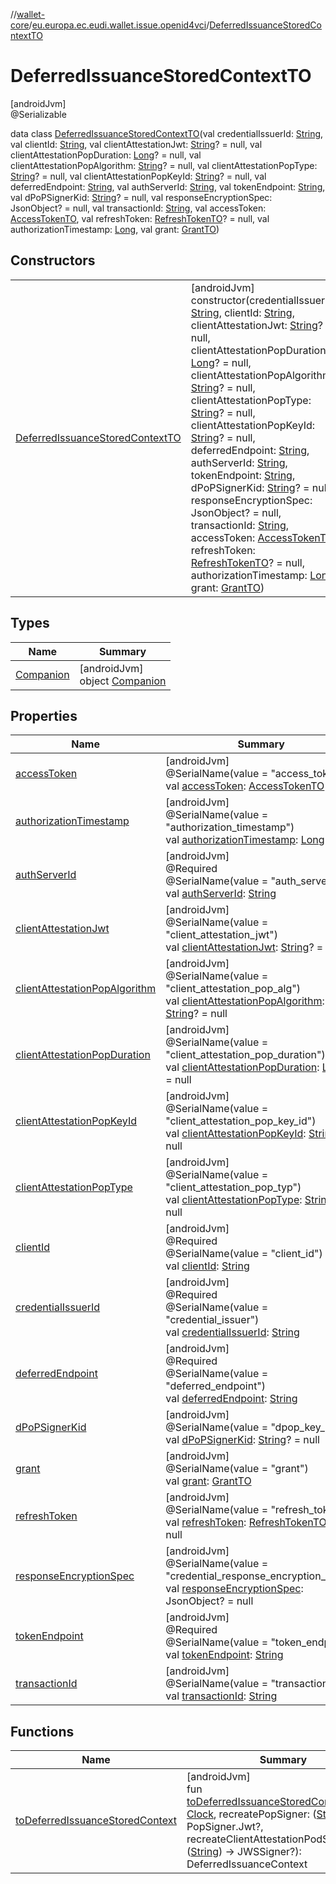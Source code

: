 //[wallet-core](../../../index.md)/[eu.europa.ec.eudi.wallet.issue.openid4vci](../index.md)/[DeferredIssuanceStoredContextTO](index.md)

# DeferredIssuanceStoredContextTO

[androidJvm]\
@Serializable

data class [DeferredIssuanceStoredContextTO](index.md)(val
credentialIssuerId: [String](https://kotlinlang.org/api/latest/jvm/stdlib/kotlin/-string/index.html),
val clientId: [String](https://kotlinlang.org/api/latest/jvm/stdlib/kotlin/-string/index.html), val
clientAttestationJwt: [String](https://kotlinlang.org/api/latest/jvm/stdlib/kotlin/-string/index.html)? =
null, val
clientAttestationPopDuration: [Long](https://kotlinlang.org/api/latest/jvm/stdlib/kotlin/-long/index.html)? =
null, val
clientAttestationPopAlgorithm: [String](https://kotlinlang.org/api/latest/jvm/stdlib/kotlin/-string/index.html)? =
null, val
clientAttestationPopType: [String](https://kotlinlang.org/api/latest/jvm/stdlib/kotlin/-string/index.html)? =
null, val
clientAttestationPopKeyId: [String](https://kotlinlang.org/api/latest/jvm/stdlib/kotlin/-string/index.html)? =
null, val
deferredEndpoint: [String](https://kotlinlang.org/api/latest/jvm/stdlib/kotlin/-string/index.html),
val authServerId: [String](https://kotlinlang.org/api/latest/jvm/stdlib/kotlin/-string/index.html),
val tokenEndpoint: [String](https://kotlinlang.org/api/latest/jvm/stdlib/kotlin/-string/index.html),
val
dPoPSignerKid: [String](https://kotlinlang.org/api/latest/jvm/stdlib/kotlin/-string/index.html)? =
null, val responseEncryptionSpec: JsonObject? = null, val
transactionId: [String](https://kotlinlang.org/api/latest/jvm/stdlib/kotlin/-string/index.html), val
accessToken: [AccessTokenTO](../-access-token-t-o/index.md), val
refreshToken: [RefreshTokenTO](../-refresh-token-t-o/index.md)? = null, val
authorizationTimestamp: [Long](https://kotlinlang.org/api/latest/jvm/stdlib/kotlin/-long/index.html),
val grant: [GrantTO](../-grant-t-o/index.md))

## Constructors

|                                                                             |                                                                                                                                                                                                                                                                                                                                                                                                                                                                                                                                                                                                                                                                                                                                                                                                                                                                                                                                                                                                                                                                                                                                                                                                                                                                                                                                                                                                                                                                                                                                                                                                                                                                                     |
|-----------------------------------------------------------------------------|-------------------------------------------------------------------------------------------------------------------------------------------------------------------------------------------------------------------------------------------------------------------------------------------------------------------------------------------------------------------------------------------------------------------------------------------------------------------------------------------------------------------------------------------------------------------------------------------------------------------------------------------------------------------------------------------------------------------------------------------------------------------------------------------------------------------------------------------------------------------------------------------------------------------------------------------------------------------------------------------------------------------------------------------------------------------------------------------------------------------------------------------------------------------------------------------------------------------------------------------------------------------------------------------------------------------------------------------------------------------------------------------------------------------------------------------------------------------------------------------------------------------------------------------------------------------------------------------------------------------------------------------------------------------------------------|
| [DeferredIssuanceStoredContextTO](-deferred-issuance-stored-context-t-o.md) | [androidJvm]<br>constructor(credentialIssuerId: [String](https://kotlinlang.org/api/latest/jvm/stdlib/kotlin/-string/index.html), clientId: [String](https://kotlinlang.org/api/latest/jvm/stdlib/kotlin/-string/index.html), clientAttestationJwt: [String](https://kotlinlang.org/api/latest/jvm/stdlib/kotlin/-string/index.html)? = null, clientAttestationPopDuration: [Long](https://kotlinlang.org/api/latest/jvm/stdlib/kotlin/-long/index.html)? = null, clientAttestationPopAlgorithm: [String](https://kotlinlang.org/api/latest/jvm/stdlib/kotlin/-string/index.html)? = null, clientAttestationPopType: [String](https://kotlinlang.org/api/latest/jvm/stdlib/kotlin/-string/index.html)? = null, clientAttestationPopKeyId: [String](https://kotlinlang.org/api/latest/jvm/stdlib/kotlin/-string/index.html)? = null, deferredEndpoint: [String](https://kotlinlang.org/api/latest/jvm/stdlib/kotlin/-string/index.html), authServerId: [String](https://kotlinlang.org/api/latest/jvm/stdlib/kotlin/-string/index.html), tokenEndpoint: [String](https://kotlinlang.org/api/latest/jvm/stdlib/kotlin/-string/index.html), dPoPSignerKid: [String](https://kotlinlang.org/api/latest/jvm/stdlib/kotlin/-string/index.html)? = null, responseEncryptionSpec: JsonObject? = null, transactionId: [String](https://kotlinlang.org/api/latest/jvm/stdlib/kotlin/-string/index.html), accessToken: [AccessTokenTO](../-access-token-t-o/index.md), refreshToken: [RefreshTokenTO](../-refresh-token-t-o/index.md)? = null, authorizationTimestamp: [Long](https://kotlinlang.org/api/latest/jvm/stdlib/kotlin/-long/index.html), grant: [GrantTO](../-grant-t-o/index.md)) |

## Types

| Name | Summary |
|---|---|
| [Companion](-companion/index.md) | [androidJvm]<br>object [Companion](-companion/index.md) |

## Properties

| Name                                                                 | Summary                                                                                                                                                                                                                                           |
|----------------------------------------------------------------------|---------------------------------------------------------------------------------------------------------------------------------------------------------------------------------------------------------------------------------------------------|
| [accessToken](access-token.md)                                       | [androidJvm]<br>@SerialName(value = &quot;access_token&quot;)<br>val [accessToken](access-token.md): [AccessTokenTO](../-access-token-t-o/index.md)                                                                                               |
| [authorizationTimestamp](authorization-timestamp.md)                 | [androidJvm]<br>@SerialName(value = &quot;authorization_timestamp&quot;)<br>val [authorizationTimestamp](authorization-timestamp.md): [Long](https://kotlinlang.org/api/latest/jvm/stdlib/kotlin/-long/index.html)                                |
| [authServerId](auth-server-id.md)                                    | [androidJvm]<br>@Required<br>@SerialName(value = &quot;auth_server_id&quot;)<br>val [authServerId](auth-server-id.md): [String](https://kotlinlang.org/api/latest/jvm/stdlib/kotlin/-string/index.html)                                           |
| [clientAttestationJwt](client-attestation-jwt.md)                    | [androidJvm]<br>@SerialName(value = &quot;client_attestation_jwt&quot;)<br>val [clientAttestationJwt](client-attestation-jwt.md): [String](https://kotlinlang.org/api/latest/jvm/stdlib/kotlin/-string/index.html)? = null                        |
| [clientAttestationPopAlgorithm](client-attestation-pop-algorithm.md) | [androidJvm]<br>@SerialName(value = &quot;client_attestation_pop_alg&quot;)<br>val [clientAttestationPopAlgorithm](client-attestation-pop-algorithm.md): [String](https://kotlinlang.org/api/latest/jvm/stdlib/kotlin/-string/index.html)? = null |
| [clientAttestationPopDuration](client-attestation-pop-duration.md)   | [androidJvm]<br>@SerialName(value = &quot;client_attestation_pop_duration&quot;)<br>val [clientAttestationPopDuration](client-attestation-pop-duration.md): [Long](https://kotlinlang.org/api/latest/jvm/stdlib/kotlin/-long/index.html)? = null  |
| [clientAttestationPopKeyId](client-attestation-pop-key-id.md)        | [androidJvm]<br>@SerialName(value = &quot;client_attestation_pop_key_id&quot;)<br>val [clientAttestationPopKeyId](client-attestation-pop-key-id.md): [String](https://kotlinlang.org/api/latest/jvm/stdlib/kotlin/-string/index.html)? = null     |
| [clientAttestationPopType](client-attestation-pop-type.md)           | [androidJvm]<br>@SerialName(value = &quot;client_attestation_pop_typ&quot;)<br>val [clientAttestationPopType](client-attestation-pop-type.md): [String](https://kotlinlang.org/api/latest/jvm/stdlib/kotlin/-string/index.html)? = null           |
| [clientId](client-id.md)                                             | [androidJvm]<br>@Required<br>@SerialName(value = &quot;client_id&quot;)<br>val [clientId](client-id.md): [String](https://kotlinlang.org/api/latest/jvm/stdlib/kotlin/-string/index.html)                                                         |
| [credentialIssuerId](credential-issuer-id.md)                        | [androidJvm]<br>@Required<br>@SerialName(value = &quot;credential_issuer&quot;)<br>val [credentialIssuerId](credential-issuer-id.md): [String](https://kotlinlang.org/api/latest/jvm/stdlib/kotlin/-string/index.html)                            |
| [deferredEndpoint](deferred-endpoint.md)                             | [androidJvm]<br>@Required<br>@SerialName(value = &quot;deferred_endpoint&quot;)<br>val [deferredEndpoint](deferred-endpoint.md): [String](https://kotlinlang.org/api/latest/jvm/stdlib/kotlin/-string/index.html)                                 |
| [dPoPSignerKid](d-po-p-signer-kid.md)                                | [androidJvm]<br>@SerialName(value = &quot;dpop_key_id&quot;)<br>val [dPoPSignerKid](d-po-p-signer-kid.md): [String](https://kotlinlang.org/api/latest/jvm/stdlib/kotlin/-string/index.html)? = null                                               |
| [grant](grant.md)                                                    | [androidJvm]<br>@SerialName(value = &quot;grant&quot;)<br>val [grant](grant.md): [GrantTO](../-grant-t-o/index.md)                                                                                                                                |
| [refreshToken](refresh-token.md)                                     | [androidJvm]<br>@SerialName(value = &quot;refresh_token&quot;)<br>val [refreshToken](refresh-token.md): [RefreshTokenTO](../-refresh-token-t-o/index.md)? = null                                                                                  |
| [responseEncryptionSpec](response-encryption-spec.md)                | [androidJvm]<br>@SerialName(value = &quot;credential_response_encryption_spec&quot;)<br>val [responseEncryptionSpec](response-encryption-spec.md): JsonObject? = null                                                                             |
| [tokenEndpoint](token-endpoint.md)                                   | [androidJvm]<br>@Required<br>@SerialName(value = &quot;token_endpoint&quot;)<br>val [tokenEndpoint](token-endpoint.md): [String](https://kotlinlang.org/api/latest/jvm/stdlib/kotlin/-string/index.html)                                          |
| [transactionId](transaction-id.md)                                   | [androidJvm]<br>@SerialName(value = &quot;transaction_id&quot;)<br>val [transactionId](transaction-id.md): [String](https://kotlinlang.org/api/latest/jvm/stdlib/kotlin/-string/index.html)                                                       |

## Functions

| Name | Summary |
|---|---|
| [toDeferredIssuanceStoredContext](to-deferred-issuance-stored-context.md) | [androidJvm]<br>fun [toDeferredIssuanceStoredContext](to-deferred-issuance-stored-context.md)(clock: [Clock](https://developer.android.com/reference/kotlin/java/time/Clock.html), recreatePopSigner: ([String](https://kotlinlang.org/api/latest/jvm/stdlib/kotlin/-string/index.html)) -&gt; PopSigner.Jwt?, recreateClientAttestationPodSigner: ([String](https://kotlinlang.org/api/latest/jvm/stdlib/kotlin/-string/index.html)) -&gt; JWSSigner?): DeferredIssuanceContext |
